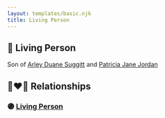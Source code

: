 ```yaml
---
layout: templates/basic.njk
title: Living Person
---
```

## 🔵 Living Person

Son of [Arley Duane Suggitt](/people/9/91694885) and [Patricia Jane Jordan](/people/8/8578400)

## 👩‍❤️‍👨 Relationships

### 🟣 [Living Person](/people/1/10342868)
